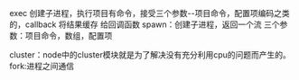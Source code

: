 exec 创建子进程，执行项目有命令，接受三个参数--项目命令，配置项编码之类的，callback
将结果缓存  给回调函数
spawn：创建子进程，返回一个流
三个参数：项目命令，数组，配置项

cluster：node中的cluster模块就是为了解决没有充分利用cpu的问题而产生的。 
fork:进程之间通信